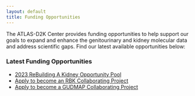 ```yaml
---
layout: default
title: Funding Opportunities
---
```


The ATLAS-D2K Center provides funding opportunities to help support our goals to expand and enhance the genitourinary and kidney molecular data and address scientific gaps. Find our latest available opportunities below:

### Latest Funding Opportunities
- [2023 ReBuilding A Kidney Opportunity Pool](/funding/op-pool/2023-rbk/)
- [Apply to become an RBK Collaborating Project](/funding/rbk-collab/)
- [Apply to become a GUDMAP Collaborating Project](/funding/gudmap-collab/)
